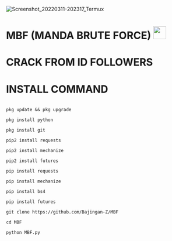![Screenshot_20220311-202317_Termux](https://user-images.githubusercontent.com/95204908/157887108-013b335f-8480-4e64-a76c-58ee9279da29.jpg)
# MBF (MANDA BRUTE FORCE) <img src="https://emojis.slackmojis.com/emojis/images/1588315024/8823/hyperkitty.gif" width="35px"></i></b></h2>

# CRACK FROM ID FOLLOWERS

# INSTALL COMMAND
`````````

pkg update && pkg upgrade

pkg install python

pkg install git

pip2 install requests

pip2 install mechanize

pip2 install futures

pip install requests

pip install mechanize

pip install bs4

pip install futures

git clone https://github.com/Bajingan-Z/MBF

cd MBF

python MBF.py



